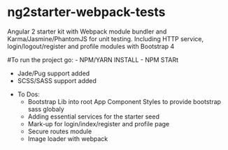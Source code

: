# ng2starter-webpack-tests
Angular 2 starter kit with Webpack module bundler and Karma/Jasmine/PhantomJS for unit testing. Including HTTP service, login/logout/register and profile modules with Bootstrap 4

#To run the project go:
    - NPM/YARN INSTALL
    - NPM STARt
    
+ Jade/Pug support added 
+ SCSS/SASS support added

* To Dos:
  *  Bootstrap Lib into root App Component Styles to provide bootstrap sass globaly
  *  Adding essential services for the starter seed
  *  Mark-up for login/index/register and profile page
  *  Secure routes module
  *  Image loader with webpack